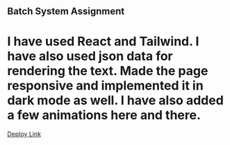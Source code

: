## Batch System Assignment

# I have used React and Tailwind. I have also used json data for rendering the text. Made the page responsive and implemented it in dark mode as well. I have also added a few animations here and there.

[Deploy Link](https://batch-system-zeta.vercel.app/)
